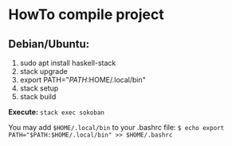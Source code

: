 # HowTo compile project

## Debian/Ubuntu:
1. sudo apt install haskell-stack
2. stack upgrade
3. export PATH="$PATH:$HOME/.local/bin"
4. stack setup
5. stack build

**Execute:** `stack exec sokoban`

You may add `$HOME/.local/bin` to your .bashrc file:
`$ echo export PATH="$PATH:$HOME/.local/bin" >> $HOME/.bashrc`
